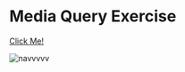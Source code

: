# Media Query Exercise

[Click Me!](https://esadakman.github.io/html-media-query-exercise/)

![navvvvv](https://user-images.githubusercontent.com/98649983/169153016-f9673c33-047c-4ef9-9167-1bff1c800fbd.gif)

